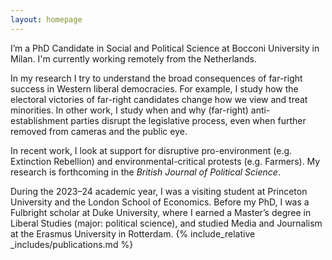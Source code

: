 ```yaml
---
layout: homepage
---
```


I’m a PhD Candidate in Social and Political Science at Bocconi University in Milan. I'm currently working remotely from the Netherlands. 

In my research I try to understand the broad consequences of far-right success in Western liberal democracies. For example, I study how the electoral victories of far-right candidates change how we view and treat minorities. In other work, I study when and why (far-right) anti-establishment parties disrupt the legislative process, even when further removed from cameras and the public eye. 

In recent work, I look at support for disruptive pro-environment (e.g. Extinction Rebellion) and environmental-critical protests (e.g. Farmers). My research is forthcoming in the _British Journal of Political Science_.

During the 2023–24 academic year, I was a visiting student at Princeton University and the London School of Economics.  Before my PhD, I was a Fulbright scholar at Duke University, where I earned a Master’s degree in Liberal Studies (major: political science), and studied Media and Journalism at the Erasmus University in Rotterdam. 
{% include_relative _includes/publications.md %}
